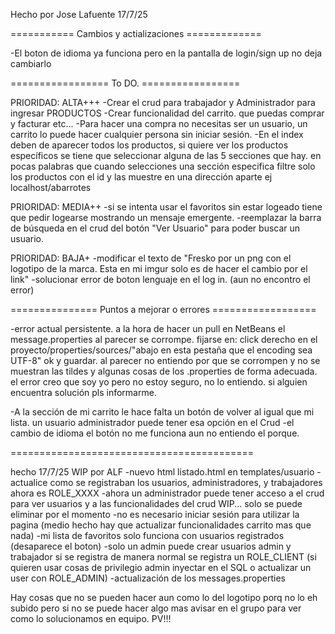 Hecho por Jose Lafuente 17/7/25

=========== Cambios y actializaciones ============= 

-El boton de idioma ya funciona pero en la pantalla de login/sign up no deja cambiarlo

================= To DO. =================

PRIORIDAD: ALTA+++
-Crear el crud para trabajador y Administrador para ingresar PRODUCTOS
-Crear funcionalidad del carrito. que puedas comprar y facturar etc...
-Para hacer una compra no necesitas ser un usuario, un carrito lo puede hacer cualquier persona sin iniciar sesión.
-En el index deben de aparecer todos los productos, si quiere ver los productos específicos se tiene que seleccionar alguna de las 5 secciones que hay.
 en pocas palabras que cuando selecciones una sección especifica filtre solo los productos con el id y las muestre en una dirección aparte ej localhost/abarrotes

PRIORIDAD: MEDIA++
-si se intenta usar el favoritos sin estar logeado tiene que pedir logearse mostrando un mensaje emergente. 
-reemplazar la barra de búsqueda en el crud  del botón "Ver Usuario" para poder buscar un usuario.

PRIORIDAD: BAJA+
-modificar el texto de "Fresko por un png con el logotipo de la marca. Esta en mi imgur solo es de hacer el cambio por el link"
-solucionar error de boton lenguaje en el log in. (aun no encontro el error)

=============== Puntos a mejorar o errores ==================

-error actual persistente. a la hora de hacer un pull en NetBeans el message.properties al parecer se corrompe. fijarse en: click derecho en el proyecto/properties/sources/"abajo en esta pestaña que el encoding sea UTF-8" ok y guardar. 
al parecer no entiendo por que se corrompen y no se muestran las tildes y algunas cosas de los .properties de forma adecuada. el error creo que soy yo pero no estoy seguro, no lo entiendo. si alguien encuentra solución pls informarme.

 
-A la sección de mi carrito le hace falta un botón de volver al igual que mi lista. 
un usuario administrador puede tener esa opción en el Crud
-el cambio de idioma el botón no me funciona aun no entiendo el porque.

==========================================

hecho 17/7/25 WIP por ALF
-nuevo html listado.html en templates/usuario
-actualice como se registraban los usuarios, administradores, y trabajadores ahora es ROLE_XXXX 
-ahora un administrador puede tener acceso a el crud para ver usuarios y a las funcionalidades del crud WIP... solo se puede eliminar por el momento
-no es necesario iniciar sesión para utilizar la pagina (medio hecho hay que actualizar funcionalidades carrito mas que nada)
-mi lista de favoritos solo funciona con usuarios registrados (desaparece el boton)
-solo un admin puede crear usuarios admin y trabajador si se registra de manera normal se registra un ROLE_CLIENT (si quieren usar cosas de privilegio admin inyectar en el SQL o actualizar un user con ROLE_ADMIN)
-actualización de los messages.properties 

Hay cosas que no se pueden hacer aun como lo del logotipo porq no lo eh subido pero si no se puede hacer algo mas avisar en el grupo para ver como lo solucionamos en equipo. PV!!!

